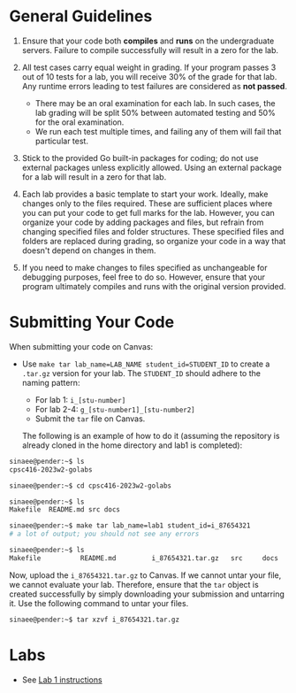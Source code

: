 # General Guidelines

1. Ensure that your code both **compiles** and **runs** on the undergraduate servers. Failure to compile successfully will result in a zero for the lab.

2. All test cases carry equal weight in grading. If your program passes 3 out of 10 tests for a lab, you will receive 30% of the grade for that lab. Any runtime errors leading to test failures are considered as **not passed**.
   - There may be an oral examination for each lab. In such cases, the lab grading will be split 50% between automated testing and 50% for the oral examination.
   - We run each test multiple times, and failing any of them will fail that particular test.

3. Stick to the provided Go built-in packages for coding; do not use external packages unless explicitly allowed. Using an external package for a lab will result in a zero for that lab.

4. Each lab provides a basic template to start your work. Ideally, make changes only to the files required. These are sufficient places where you can put your code to get full marks for the lab. However, you can organize your code by adding packages and files, but refrain from changing specified files and folder structures. These specified files and folders are replaced during grading, so organize your code in a way that doesn't depend on changes in them.

5. If you need to make changes to files specified as unchangeable for debugging purposes, feel free to do so. However, ensure that your program ultimately compiles and runs with the original version provided.

# Submitting Your Code

When submitting your code on Canvas:

- Use `make tar lab_name=LAB_NAME student_id=STUDENT_ID` to create a `.tar.gz` version for your lab. The `STUDENT_ID` should adhere to the naming pattern:
  - For lab 1: `i_[stu-number]`
  - For lab 2-4: `g_[stu-number1]_[stu-number2]`
  - Submit the `tar` file on Canvas.

   The following is an example of how to do it (assuming the repository is already cloned in the home directory and lab1 is completed):

```bash
sinaee@pender:~$ ls
cpsc416-2023w2-golabs

sinaee@pender:~$ cd cpsc416-2023w2-golabs

sinaee@pender:~$ ls
Makefile  README.md src docs

sinaee@pender:~$ make tar lab_name=lab1 student_id=i_87654321
# a lot of output; you should not see any errors

sinaee@pender:~$ ls
Makefile          README.md         i_87654321.tar.gz   src     docs
```

Now, upload the `i_87654321.tar.gz` to Canvas. If we cannot untar your file, we cannot evaluate your lab. Therefore, ensure that the `tar` object is created successfully by simply downloading your submission and untarring it. Use the following command to untar your files.

```bash
sinaee@pender:~$ tar xzvf i_87654321.tar.gz
```

# Labs

- See [Lab 1 instructions](docs/lab1.md)
